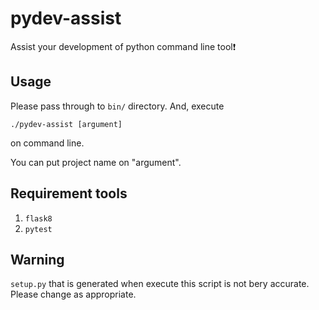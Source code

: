 # pydev-assist

Assist your development of python command line tool❗

## Usage
Please pass through to `bin/` directory. And, execute
```
./pydev-assist [argument]
```
on command line.

You can put project name on "argument".

## Requirement tools
1. `flask8`
1. `pytest`

## Warning
`setup.py` that is generated when execute this script is not bery accurate.
Please change as appropriate.
